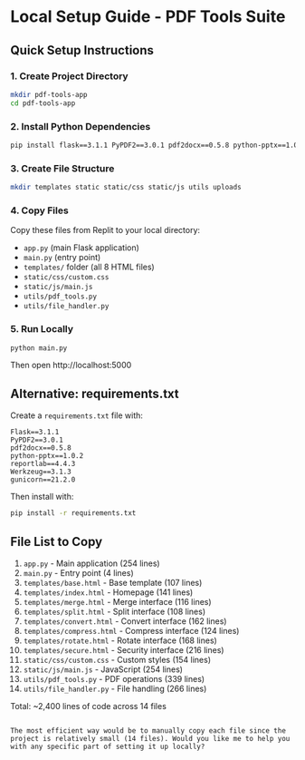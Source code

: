 # Local Setup Guide - PDF Tools Suite

## Quick Setup Instructions

### 1. Create Project Directory
```bash
mkdir pdf-tools-app
cd pdf-tools-app
```

### 2. Install Python Dependencies
```bash
pip install flask==3.1.1 PyPDF2==3.0.1 pdf2docx==0.5.8 python-pptx==1.0.2 reportlab==4.4.3 werkzeug==3.1.3 gunicorn==21.2.0
```

### 3. Create File Structure
```bash
mkdir templates static static/css static/js utils uploads
```

### 4. Copy Files
Copy these files from Replit to your local directory:
- `app.py` (main Flask application)
- `main.py` (entry point)
- `templates/` folder (all 8 HTML files)
- `static/css/custom.css`
- `static/js/main.js`
- `utils/pdf_tools.py`
- `utils/file_handler.py`

### 5. Run Locally
```bash
python main.py
```
Then open http://localhost:5000

## Alternative: requirements.txt
Create a `requirements.txt` file with:
```
Flask==3.1.1
PyPDF2==3.0.1
pdf2docx==0.5.8
python-pptx==1.0.2
reportlab==4.4.3
Werkzeug==3.1.3
gunicorn==21.2.0
```

Then install with:
```bash
pip install -r requirements.txt
```

## File List to Copy
1. `app.py` - Main application (254 lines)
2. `main.py` - Entry point (4 lines)
3. `templates/base.html` - Base template (107 lines)
4. `templates/index.html` - Homepage (141 lines)
5. `templates/merge.html` - Merge interface (116 lines)
6. `templates/split.html` - Split interface (108 lines)
7. `templates/convert.html` - Convert interface (162 lines)
8. `templates/compress.html` - Compress interface (124 lines)
9. `templates/rotate.html` - Rotate interface (168 lines)
10. `templates/secure.html` - Security interface (216 lines)
11. `static/css/custom.css` - Custom styles (154 lines)
12. `static/js/main.js` - JavaScript (254 lines)
13. `utils/pdf_tools.py` - PDF operations (339 lines)
14. `utils/file_handler.py` - File handling (266 lines)

Total: ~2,400 lines of code across 14 files
```

The most efficient way would be to manually copy each file since the project is relatively small (14 files). Would you like me to help you with any specific part of setting it up locally?